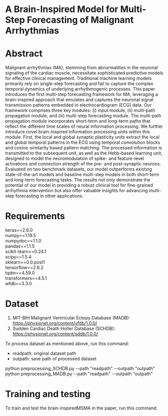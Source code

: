# A Brain-Inspired Model for Multi-Step Forecasting of Malignant Arrhythmias

# Abstract
Malignant arrhythmias (MA), stemming from abnormalities in the neuronal signaling of the cardiac muscle, necessitate sophisticated predictive models for effective clinical management. Traditional machine learning models primarily rely on single-step forecasting and fail to capture the complex temporal dynamics of underlying arrhythmogenic processes. This paper introduces the first multi-step forecasting framework for MA, leveraging a brain-inspired approach that emulates and captures the neuronal signal transmission patterns embedded in electrocardiogram (ECG) data. Our framework comprises three key modules: (i) input module, (ii) multi-path propagation module, and (iii) multi-step forecasting module. The multi-path propagation module incorporates short-term and long-term paths that reflect the different time scales of neural information processing. We further introduce novel brain-inspired information processing units within this module. First, the local and global synaptic plasticity units extract the local and global temporal patterns in the ECG using temporal convolution blocks and cosine-similarity based pattern matching. The processed information is transmitted to the subsequent unit, as well as the Hebb-based learning unit, designed to model the neuromodulation of spike- and feature-level activations and connection strength of the pre- and post-synaptic neurons. Evaluated on two benchmark datasets, our model outperforms existing state-of-the-art models and baseline multi-step models in both short-term and long-term forecasting tasks. The results not only demonstrate the potential of our model in providing a robust clinical tool for fine-grained arrhythmia intervention but also offer valuable insights for advancing multi-step forecasting in other applications.

# Requirements
keras==2.6.0 \
numpy==1.19.5 \
numpydoc==1.1.0 \
pandas==1.1.5 \
scikit-learn==0.24.1 \
scipy==1.5.4 \
sklearn==0.0.post1 \
tensorflow==2.6.2 \
tqdm==4.59.0 \
transformers==4.5.1 \
wfdb==3.3.0


# Dataset
1. MIT-BIH Malignant Ventricular Ectopy Database (MADB): https://physionet.org/content/vfdb/1.0.0/
2. Sudden Cardiac Death Holter Database (SCHDB): https://physionet.org/content/sddb/1.0.0/

To process dataset as mentioned above, run this command:
- readpath: original dataset path
- outpath: save path of processed dataset
  
python preprocessing_SCHDB.py --path "readpath" --outpath "outpath" \
python preprocessing_MADB.py --path "readpath" --outpath "outpath"


# Training and testing
To train and test the brain-inspiredMSMA in the paper, run this command:
